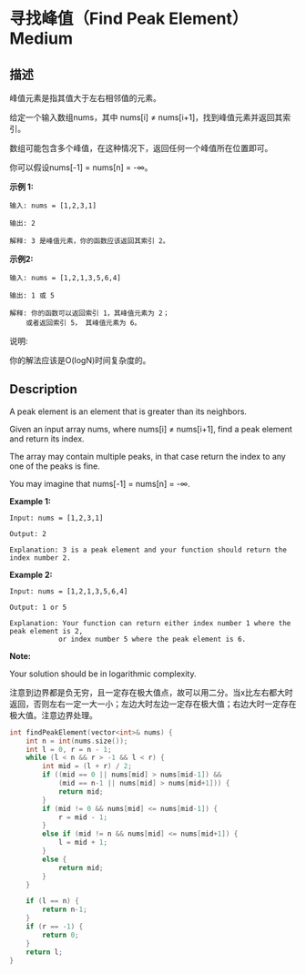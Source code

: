 # 寻找峰值（Find Peak Element）Medium
## 描述
峰值元素是指其值大于左右相邻值的元素。

给定一个输入数组nums，其中 nums[i] &ne; nums[i+1]，找到峰值元素并返回其索引。

数组可能包含多个峰值，在这种情况下，返回任何一个峰值所在位置即可。

你可以假设nums[-1] = nums[n] = -&infin;。

**示例 1:**
```
输入: nums = [1,2,3,1]

输出: 2

解释: 3 是峰值元素，你的函数应该返回其索引 2。
```

**示例2:**
```
输入: nums = [1,2,1,3,5,6,4]

输出: 1 或 5 

解释: 你的函数可以返回索引 1，其峰值元素为 2；
    或者返回索引 5， 其峰值元素为 6。
```


说明:

你的解法应该是O(logN)时间复杂度的。

## Description
A peak element is an element that is greater than its neighbors.

Given an input array nums, where nums[i] &ne; nums[i+1], find a peak element and return its index.

The array may contain multiple peaks, in that case return the index to any one of the peaks is fine.

You may imagine that nums[-1] = nums[n] = -&infin;.

**Example 1:**
```
Input: nums = [1,2,3,1]

Output: 2

Explanation: 3 is a peak element and your function should return the index number 2.
```

**Example 2:**
```
Input: nums = [1,2,1,3,5,6,4]

Output: 1 or 5 

Explanation: Your function can return either index number 1 where the peak element is 2, 
            or index number 5 where the peak element is 6.
```
**Note:**


Your solution should be in logarithmic complexity.





注意到边界都是负无穷，且一定存在极大值点，故可以用二分。当x比左右都大时返回，否则左右一定一大一小；左边大时左边一定存在极大值；右边大时一定存在极大值。注意边界处理。
```c++
int findPeakElement(vector<int>& nums) {
	int n = int(nums.size());
	int l = 0, r = n - 1;
	while (l < n && r > -1 && l < r) {
		int mid = (l + r) / 2;
		if ((mid == 0 || nums[mid] > nums[mid-1]) && 
			(mid == n-1 || nums[mid] > nums[mid+1])) {
			return mid;
		}
		if (mid != 0 && nums[mid] <= nums[mid-1]) {
			r = mid - 1;
		}
		else if (mid != n && nums[mid] <= nums[mid+1]) {
			l = mid + 1;
		}
		else {
			return mid;
		}
	}

	if (l == n) {
		return n-1;
	}
	if (r == -1) {
		return 0;
	}
	return l;
}
```
